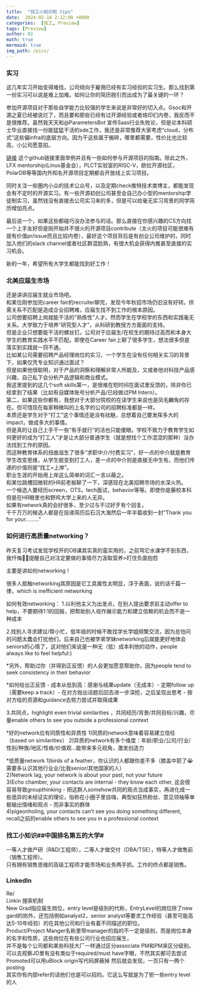```yaml
---
title:  "找工小知识和 tips"
date:  2024-02-14 2:12:00 +0800
categories:  [找工, Preview] 
tags: [Preview]     
author: 02                     
math: true
mermaid: true
img_path: /pics/
---
```

### 实习

这几年实习开始变得难找，公司倾向于雇佣已经有实习经验的实习生。那么找到第一份实习可以说是难上加难。如何让你的简历脱引而出成为了最关键的一环？

参加开源项目对于那些自学能力比较强的学生来说是非常好的切入点。Gsoc和开源之夏已经被说烂了，而且要和那些已经有过开源经验或者烙印们内卷，我反而不是很推荐。虽然我天天和@ParametersBot 宣传Saas行业失败论，但是论本科硕士毕业直接找一份能猛猛干活的sde工作，我还是非常推荐大家考虑“cloud，分布式“这些偏infra的底层方向。因为干这些属于搬砖，哪里都需要，性价比也比较高，小公司愿意招。

[链接](https://erdengk.github.io/gsoc-analyse/?continueFlag=9ed4073da645ed76363a9dbef9444428)
这个github链接里面举例并且有一些如何参与开源项目的指南。除此之外，LFX mentorship(Linux基金会），PLCT实验室的RISC-V，欧拉开源社区，PolarDB等等国内外知名开源项目定期都会开放线上实习项目。

同时关注一些圈内小众的技术公众号，以及定期check推特技术类博主，都能发现会有不定时的开源实习。有一些开源初创公司甚至会自己办小型的mentorship学徒制实习，虽然钱没有直接去公司实习来的多，但是可以给毫无实习背景的同学简历增加亮点。

最后说一个，如果这些都碰巧没办法参与的话。那么直接在你感兴趣的CS方向找一个上手友好但是刚开始并不很火的开源项目contribute（太火的项目可能很难有提有价值pr/issue而且比较内卷），最好这个项目背后是有创业公司维护的，同时加入他们的slack channel或者社区群混脸熟，有很大机会获得内推甚至直接的实习机会。

新的一年，希望所有大学生都能找到好工作！

### 北美应届生市场

还是讲讲应届生就业市场吧。<br>
和某位刚参加完career fair的recruiter聊完，发现今年秋招市场仍旧没有好转。供需关系不匹配是造成企业招聘难，应届生找不到工作的根本原因。<br>
公司想要招聘上岗就能干活的“熟练性”人才。然而学生在学校学的东西和实践毫无关系。大学致力于培养“研究型人才”，从科研到教授方方面面的支持。<br>
但是企业只想要能干活的螺丝钉。公司对于应届生/在校生的期待过高而和本身大学生的教育实践水平不匹配。即使在Career fair上聊了很多学生，想法很多但是落实到实践就一窍不通。<br>
比如某公司需要招聘产品经理岗位的实习，一个学生在没有任何相关实习的背景下，如果仅凭专业知识通过面试？<br>
但是如果他很聪明，对于产品的洞察和理解非常人所能及，又或者他对科技产品感兴趣，自己私下会分析产品逻辑和商业模式。<br>
我这里提到的这几个soft skills第一，是很难在短时间在面试里反馈的，除非你已经拿到了结果（比如有自媒体账号分析产品/已经做过PM Intern）。<br>
第二，如果这些你都有，我想对于大部分院校的在读学生来说也是凤毛麟角的存在。但可惜现在每家稍微叫的上名字的公司的招聘标准都是一样。<br>
本质还是学生对于“打工”这个事情还是没有祛魅，总想着自己要发挥多大的impact，做成多大的事情。<br>
但是真的让自己上手干一些“有手就行”的活也只能傻眼。学校不致力于教育学生如何更好的成为“打工人”才是让大部分普通学生（就是想找个工作混混的那种）没办法找到工作的原因。<br>
而这种教育体系的扭曲滋生了很多“求职中介/付费实习”，好一点的中介就是教育学生改变思维，从学生蜕变到打工人，差一点的中介则是直接无中生有。而他们传递的价值则是“找工=上岸”。<br>
职业生涯的开始用上岸这么简单的词汇一言以蔽之。<br>
和某位跳槽回微软的HR前老板聊了一下，深感现在北美招聘市场的水深火热。<br>
一个候选人要经历screen，OTS，tech面试，behavior等等。即使你是藤校本科但是在HR眼里也和野鸡大学上来的人无异。<br>
如果有network真的会好很多，至少过与不过好歹有个回复。<br>
千千万万的候选人都是在投递简历后石沉大海然后一年半载收到一封“Thank you for your………”<br>
### 如何进行高质量networking？
昨天复习考试发现学校开的OB课其实真的蛮实用的，之前骂它水课学不到东西，我忏悔🙇‍♀️提醒自己对注定要做的事情尽力汲取营养>盯住负面抱怨

主要是讲如何networking！

很多人抵触networking其原因是它工具属性太明显，浮于表面，说的话千篇一律，which is inefficient networking

如何有效networking：
1.以利他主义为出发点，在别人提出要求前主动offer to help，不要期待1:1的回报，把帮助别人视作展示能力和建立信赖的机会而不是一种成本

2.找别人寻求建议/帮小忙，低年级的时候不敢找学长学姐频繁交流，因为总怕问的问题太蠢会打扰他们，后来自己也被学弟学妹networking后就能更好地体会seniors的心情了，这对他们来说是一种无（低）成本利他的动作，people always like to feel helpful:)

*另外，帮助过你（并得到正反馈）的人会更加愿意帮助你，因为people tend to seek consistency in their behavior 

*如何给出正反馈 - 成本从低到高：感谢与结果update（无成本）- 定期follow up（需要keep a track）- 在对方抛出话题后回去进一步深挖，之后呈现出思考 - 按对方给的资源和guidance去努力尝试并取得成果

3.共同点，highlight even trivial similarities ，共同经历/背景/共同目标/兴趣，尽量enable others to see you outside a professional context 

*好的network应有同质性和异质性
1)同质的network意味着容易建立信任（based on similarities）
2)异质的network有多个维度：年龄/职业/公司/行业/性别/种族/地区/性格/价值观…能带来多元视角，激发创造力

*低质量network
1)birds of a feather，你认识的人都跟你差不多（膝盖中箭了😭需要多认识其他行业业/比我senior/其他国家的人）<br>
2)Network lag, your network is about your past, not your future<br>
3)Echo chamber, your contacts are internal - they know each other, 这会很容易导致groupthinking - 把这群人somehow共同的观点当成事实，再进化成一些诡异的未经证实的理论，俗称在小圈子里自嗨，典型如狂热粉丝、意见领袖等单极输出情绪和观点 - 而非事实的群体<br>
4)pigeonholing, your contacts can’t see you doing something different, recall之前的enable others to see you in a professional context<br>

### 找工小知识##中国排名第五的大学#<br>

一等人才做产研（R&D/工程师），二等人才做交付（DBA/TSE），特等人才做售前（销售工程师）。<br>
只有拥有销售思维的高级工程师才能市场和业务两手抓。工作的终点都是销售。<br>

### Linkedln
Re/<br>
Linkin 搜索机制<br>
New Grad指应届生岗位，entry level是级别的代称，EntryLevel的岗位除了new gard的岗外，还包括例如analyst2，senior analyst等要求工作经验（甚至可能高达5-10年经验）的在其他公司和行业有着不同描述的职位。<br>Product/Project Manger名称里带manager的指的不一定是级别，而是岗位本身的名字和性质，这些岗位在有些公司行业也招应届生，<br>
并不是每个公司都和某些科技大厂一样通过区分associate PM和PM来区分级别。可以去观察JD里有没有类似于required/must have字眼，不然其实都可去尝试<br>
Promoted可以用uBlock origin写代码屏蔽掉 然后就会发现，一页只有一两个posting<br>
其实你有内部refer的话他们也是可以招的。它这么写就是为了拒一些entry level的人<br>


